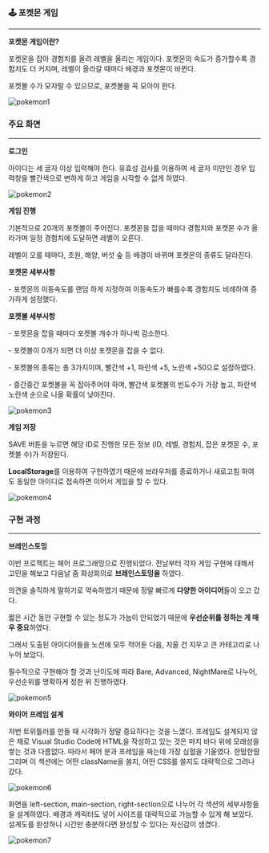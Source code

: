 ### **🕹 포켓몬 게임** 

---

**포켓몬 게임이란?**

포켓몬을 잡아 경험치를 올려 레벨을 올리는 게임이다. 포켓몬의 속도가 증가할수록 경험치도 더 커지며, 레벨이 올라갈 때마다 배경과 포켓몬이 바뀐다.

포켓볼 수가 모자랄 수 있으므로, 포켓볼을 꼭 모아야 한다.

![pokemon1](https://user-images.githubusercontent.com/71182382/142137309-5aee12cf-73a8-4c8b-8a3f-820c41140a26.png)

### **주요 화면**

---

**로그인**

아이디는 세 글자 이상 입력해야 한다. 유효성 검사를 이용하여 세 글자 미만인 경우 입력창을 빨간색으로 변하게 하고 게임을 시작할 수 없게 하였다.

![pokemon2](https://user-images.githubusercontent.com/71182382/142137445-15b0ab3c-149f-4f85-94e1-8bd3f1fcc0dc.gif)

**게임 진행**

기본적으로 20개의 포켓볼이 주어진다. 포켓몬을 잡을 때마다 경험치와 포켓몬 수가 올라가며 일정 경험치에 도달하면 레벨이 오른다.

레벨이 오를 때마다, 초원, 해양, 버섯 숲 등 배경이 바뀌며 포켓몬의 종류도 달라진다.

**포켓몬 세부사항**

\- 포켓몬의 이동속도를 랜덤 하게 지정하여 이동속도가 빠를수록 경험치도 비례하여 증가하게 설정했다.

**포켓볼 세부사항**

\- 포켓몬을 잡을 때마다 포켓볼 개수가 하나씩 감소한다.

\- 포켓볼이 0개가 되면 더 이상 포켓몬을 잡을 수 없다.

\- 포켓볼의 종류는 총 3가지이며, 빨간색 +1, 파란색 +5, 노란색 +50으로 설정하였다.

\- 중간중간 포켓볼을 꼭 잡아주어야 하며, 빨간색 포켓볼의 빈도수가 가장 높고, 파란색 노란색 순으로 나올 확률이 낮아진다.

![pokemon3](https://user-images.githubusercontent.com/71182382/142137468-4a5f9457-8800-4c1e-9178-d1130cd65829.gif)

**게임 저장**

SAVE 버튼을 누르면 해당 ID로 진행한 모든 정보 (ID, 레벨, 경험치, 잡은 포켓몬 수, 포켓볼 수)가 저장된다.

**LocalStorage**를 이용하여 구현하였기 때문에 브라우저를 종료하거나 새로고침 하여도 동일한 아이디로 접속하면 이어서 게임을 할 수 있다.

![pokemon4](https://user-images.githubusercontent.com/71182382/142137476-25c71f76-f7b4-49d6-91f4-fd4a03d41190.gif)

### **구현 과정**

---

**브레인스토밍**

이번 프로젝트는 페어 프로그래밍으로 진행되었다. 전날부터 각자 게임 구현에 대해서 고민을 해보고 다음날 줌 화상회의로 **브레인스토밍을** 하였다.

의견을 솔직하게 말하기로 약속하였기 때문에 정말 빠르게 **다양한 아이디어**들이 오고 갔다.

짧은 시간 동안 구현할 수 있는 정도가 가늠이 안되었기 때문에 **우선순위를 정하는 게 매우 중요**하였다.

그래서 도출된 아이디어들을 노션에 모두 적어둔 다음, 지울 건 지우고 큰 카테고리로 나누어 보았다.

필수적으로 구현해야 할 것과 난이도에 따라 Bare, Advanced, NightMare로 나누어, 우선순위를 명확하게 정한 뒤 진행하였다.

![pokemon5](https://user-images.githubusercontent.com/71182382/142137478-91467766-dd07-4ae3-8f8b-dd5f8bc0d06f.png)

**와이어 프레임 설계**

저번 트위틀러를 만들 때 시각화가 정말 중요하다는 것을 느꼈다. 프레임도 설계되지 않은 채로 Visual Studio Code에 HTML을 작성하고 있는 것은 마치 바다 위에 모래성을 쌓는 것과 다름없다. 따라서 페어 분과 프레임을 짜는데 가장 심혈을 기울였다. 한땀한땀 그리며 이 섹션에는 어떤 className을 쓸지, 어떤 CSS를 쓸지도 대략적으로 그려나갔다.

![pokemon6](https://user-images.githubusercontent.com/71182382/142137480-d576aa4f-5c78-4355-8e4d-897e0116050e.png)

화면을 left-section, main-section, right-section으로 나누어 각 섹션의 세부사항들을 설계하였다. 배경과 캐릭터도 넣어 사이즈를 대략적으로 가늠할 수 있게 해 보았다. 설계도를 완성하니 시간만 충분하다면 완성할 수 있다는 자신감이 생겼다.

![pokemon7](https://user-images.githubusercontent.com/71182382/142137482-f788fe0c-af38-4d8f-a2cc-fb3fd30a6f00.png)
